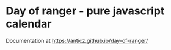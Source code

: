 # Day of ranger - pure javascript calendar

Documentation at https://anticz.github.io/day-of-ranger/